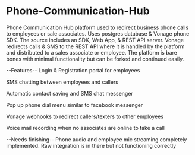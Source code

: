 # Phone-Communication-Hub
Phone Communication Hub platform used to redirect business phone calls to employees or sale associates. Uses postgres database &amp; Vonage phone SDK. The source includes an SDK, Web App, &amp; REST API server. Vonage redirects calls &amp; SMS to the REST API where it is handled by the platform and distributed to a sales associate or employee. The platform is bare bones with minimal functionality but can be forked and continued easily.

--Features--
Login & Registration portal for employees

SMS chatting between employees and callers

Automatic contact saving and SMS chat messenger

Pop up phone dial menu similar to facebook messenger

Vonage webhooks to redirect callers/texters to other employees

Voice mail recording when no associates are online to take a call

--Needs finishing--
Phone audio and employee mic streaming completely implemented. Raw integration is in there but not functioning correctly
